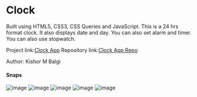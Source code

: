# Clock
Built using HTML5, CSS3, CSS Queries and JavaScript.
This is a 24 hrs format clock. It also displays date and day.
You can also set alarm and timer. You can also use stopwatch.

Project link:[Clock App](https://kishorbalgi.github.io/Clock/)
Repository link:[Clock App Repo](https://github.com/KishorBalgi/Clock)

Author: Kishor M Balgi
#### Snaps
![image](https://user-images.githubusercontent.com/75678927/152204975-66ec142e-68cf-4225-8c06-27df67148719.png)
![image](https://user-images.githubusercontent.com/75678927/152205853-bf457361-63bd-4f14-b6ea-c2ee1ee146e4.png)
![image](https://user-images.githubusercontent.com/75678927/152205451-f3d3e0c5-c6ba-4878-a1cd-65411503a8ff.png)
![image](https://user-images.githubusercontent.com/75678927/152205572-93885058-ee20-45ce-ac7b-fcdaacf33867.png)
![image](https://user-images.githubusercontent.com/75678927/152205664-826a0582-112e-446c-947b-78a42a38f03b.png)
